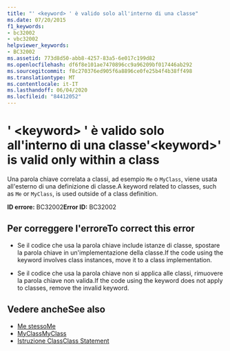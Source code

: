 ```yaml
---
title: "' <keyword> ' è valido solo all'interno di una classe"
ms.date: 07/20/2015
f1_keywords:
- bc32002
- vbc32002
helpviewer_keywords:
- BC32002
ms.assetid: 773d8d50-abb8-4257-83a5-6e017c199d82
ms.openlocfilehash: df6f8e101ae7470896cc9a96209bf017446ab292
ms.sourcegitcommit: f8c270376ed905f6a8896ce0fe25b4f4b38ff498
ms.translationtype: MT
ms.contentlocale: it-IT
ms.lasthandoff: 06/04/2020
ms.locfileid: "84412052"
---
```

# <a name="keyword-is-valid-only-within-a-class"></a><span data-ttu-id="5945e-102">' \<keyword> ' è valido solo all'interno di una classe</span><span class="sxs-lookup"><span data-stu-id="5945e-102">'\<keyword>' is valid only within a class</span></span>
<span data-ttu-id="5945e-103">Una parola chiave correlata a classi, ad esempio `Me` o `MyClass`, viene usata all'esterno di una definizione di classe.</span><span class="sxs-lookup"><span data-stu-id="5945e-103">A keyword related to classes, such as `Me` or `MyClass`, is used outside of a class definition.</span></span>  
  
 <span data-ttu-id="5945e-104">**ID errore:** BC32002</span><span class="sxs-lookup"><span data-stu-id="5945e-104">**Error ID:** BC32002</span></span>  
  
## <a name="to-correct-this-error"></a><span data-ttu-id="5945e-105">Per correggere l'errore</span><span class="sxs-lookup"><span data-stu-id="5945e-105">To correct this error</span></span>  
  
- <span data-ttu-id="5945e-106">Se il codice che usa la parola chiave include istanze di classe, spostare la parola chiave in un'implementazione della classe.</span><span class="sxs-lookup"><span data-stu-id="5945e-106">If the code using the keyword involves class instances, move it to a class implementation.</span></span>  
  
- <span data-ttu-id="5945e-107">Se il codice che usa la parola chiave non si applica alle classi, rimuovere la parola chiave non valida.</span><span class="sxs-lookup"><span data-stu-id="5945e-107">If the code using the keyword does not apply to classes, remove the invalid keyword.</span></span>  
  
## <a name="see-also"></a><span data-ttu-id="5945e-108">Vedere anche</span><span class="sxs-lookup"><span data-stu-id="5945e-108">See also</span></span>

- [<span data-ttu-id="5945e-109">Me stesso</span><span class="sxs-lookup"><span data-stu-id="5945e-109">Me</span></span>](../programming-guide/program-structure/me-my-mybase-and-myclass.md#me)
- [<span data-ttu-id="5945e-110">MyClass</span><span class="sxs-lookup"><span data-stu-id="5945e-110">MyClass</span></span>](../programming-guide/program-structure/me-my-mybase-and-myclass.md#myclass)
- [<span data-ttu-id="5945e-111">Istruzione Class</span><span class="sxs-lookup"><span data-stu-id="5945e-111">Class Statement</span></span>](../language-reference/statements/class-statement.md)
